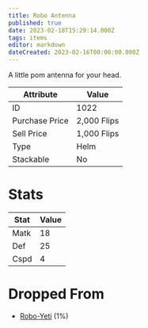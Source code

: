 ```yaml
---
title: Robo Antenna
published: true
date: 2023-02-18T15:29:14.000Z
tags: items
editor: markdown
dateCreated: 2023-02-16T00:00:00.000Z
---
```


A little pom antenna for your head.

|Attribute|Value|
|-|-|
|ID|1022|
|Purchase Price|2,000 Flips|
|Sell Price|1,000 Flips|
|Type|Helm|
|Stackable|No|

# Stats
|Stat|Value|
|-|-|
|Matk|18|
|Def|25|
|Cspd|4|

# Dropped From
 * [Robo-Yeti](/monsters/robo-yeti.md) (1%)
